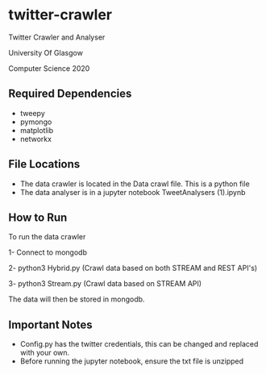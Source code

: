 # twitter-crawler

Twitter Crawler and Analyser 

University Of Glasgow

Computer Science 2020


## Required Dependencies 
* tweepy
* pymongo
* matplotlib
* networkx

## File Locations

* The data crawler is located in the Data crawl file. This is a python file
* The data analyser is in a jupyter notebook TweetAnalysers (1).ipynb

## How to Run 
To run the data crawler
 
 1- Connect to mongodb
 
 2- python3 Hybrid.py (Crawl data based on both STREAM and REST API's)
 
 3- python3 Stream.py (Crawl data based on STREAM API)
 

The data will then be stored in mongodb. 
## Important Notes
* Config.py has the twitter credentials, this can be changed and replaced with your own. 
* Before running the jupyter notebook, ensure the txt file is unzipped



